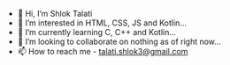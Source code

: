 - 👋 Hi, I’m Shlok Talati
- 👀 I’m interested in HTML, CSS, JS and Kotlin...
- 🌱 I’m currently learning C, C++ and Kotlin...
- 💞️ I’m looking to collaborate on nothing as of right now...
- 📫 How to reach me - talati.shlok3@gmail.com

<!---
We1rDo-Git/We1rDo-Git is a ✨ special ✨ repository because its `README.md` (this file) appears on your GitHub profile.
You can click the Preview link to take a look at your changes.
--->
